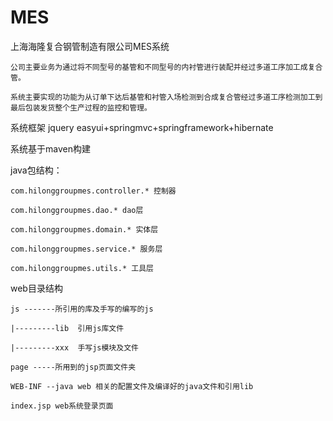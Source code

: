 MES
===

上海海隆复合钢管制造有限公司MES系统


    公司主要业务为通过将不同型号的基管和不同型号的内衬管进行装配并经过多道工序加工成复合管。
    
    系统主要实现的功能为从订单下达后基管和衬管入场检测到合成复合管经过多道工序检测加工到最后包装发货整个生产过程的监控和管理。


系统框架 jquery easyui+springmvc+springframework+hibernate

系统基于maven构建

java包结构：

    com.hilonggroupmes.controller.* 控制器
    
    com.hilonggroupmes.dao.* dao层
    
    com.hilonggroupmes.domain.* 实体层
    
    com.hilonggroupmes.service.* 服务层
    
    com.hilonggroupmes.utils.* 工具层

web目录结构

    js -------所引用的库及手写的编写的js
    
    |---------lib  引用js库文件
    
    |---------xxx  手写js模块及文件
    
    page -----所用到的jsp页面文件夹
    
    WEB-INF --java web 相关的配置文件及编译好的java文件和引用lib
    
    index.jsp web系统登录页面
